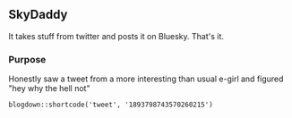 ## SkyDaddy

It takes stuff from twitter and posts it on Bluesky. That's it. 

### Purpose

Honestly saw a tweet from a more interesting than usual e-girl and figured "hey why the hell not"

```{r echo=FALSE}
blogdown::shortcode('tweet', '1893798743570260215')
```